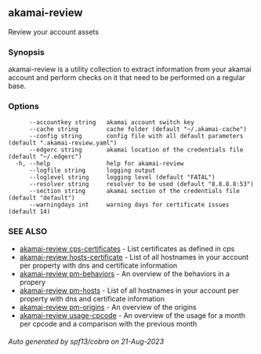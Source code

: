 ## akamai-review

Review your account assets

### Synopsis

akamai-review is a utility collection to extract information from
your akamai account and perform checks on it that need to be performed
on a regular base.

### Options

```
      --accountkey string   akamai account switch key
      --cache string        cache folder (default "~/.akamai-cache")
      --config string       config file with all default parameters (default ".akamai-review.yaml")
      --edgerc string       akamai location of the credentials file (default "~/.edgerc")
  -h, --help                help for akamai-review
      --logfile string      logging output
      --loglevel string     logging level (default "FATAL")
      --resolver string     resolver to be used (default "8.8.8.8:53")
      --section string      akamai section of the credentials file (default "default")
      --warningdays int     warning days for certificate issues (default 14)
```

### SEE ALSO

* [akamai-review cps-certificates](akamai-review_cps-certificates.md)	 - List certificates as defined in cps
* [akamai-review hosts-certificate](akamai-review_hosts-certificate.md)	 - List of all hostnames in your account per property with dns and certificate information
* [akamai-review pm-behaviors](akamai-review_pm-behaviors.md)	 - An overview of the behaviors in a propery
* [akamai-review pm-hosts](akamai-review_pm-hosts.md)	 - List of all hostnames in your account per property with dns and certificate information
* [akamai-review pm-origins](akamai-review_pm-origins.md)	 - An overview of the origins
* [akamai-review usage-cpcode](akamai-review_usage-cpcode.md)	 - An overview of the usage for a month per cpcode and a comparison with the previous month

###### Auto generated by spf13/cobra on 21-Aug-2023
